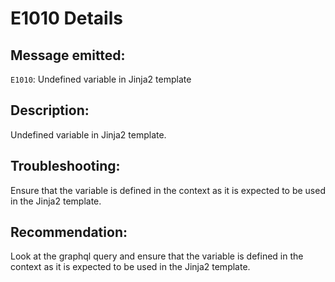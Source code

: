 # E1010 Details

## Message emitted:

`E1010`: Undefined variable in Jinja2 template

## Description:

Undefined variable in Jinja2 template.

## Troubleshooting:

Ensure that the variable is defined in the context as it is expected to be used in the Jinja2 template.

## Recommendation:

Look at the graphql query and ensure that the variable is defined in the context as it is expected to be used in the Jinja2 template.